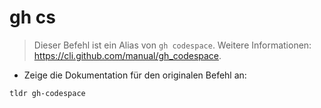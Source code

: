 # gh cs

> Dieser Befehl ist ein Alias von  `gh codespace`.
> Weitere Informationen: <https://cli.github.com/manual/gh_codespace>.

- Zeige die Dokumentation für den originalen Befehl an:

`tldr gh-codespace`
